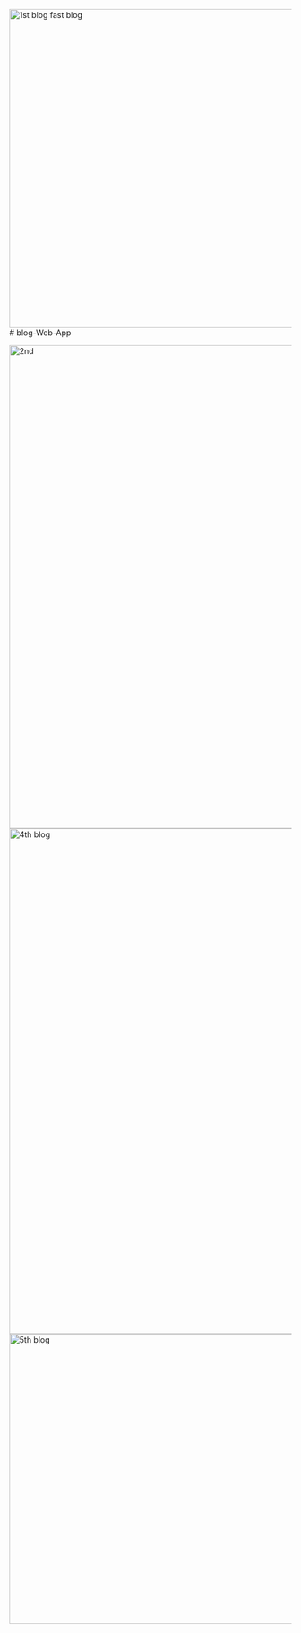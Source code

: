 <img width="569" alt="1st blog fast blog" src="https://github.com/user-attachments/assets/1d31ab64-e77b-4bef-9c9a-74b43809c2f2" /># blog-Web-App



<img width="863" alt="2nd" src="https://github.com/user-attachments/assets/54aa0ddf-1444-4058-8747-c075d88be2d7" />

<img width="902" alt="4th blog" src="https://github.com/user-attachments/assets/1e1e5f35-22db-4be8-8354-946f6b054192" />
<img width="518" alt="5th blog" src="https://github.com/user-attachments/assets/5bd40f0c-5239-4101-a82b-cd61bcd60c61" />
